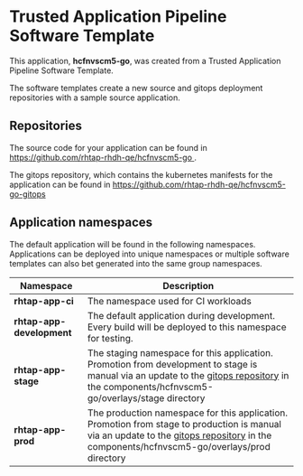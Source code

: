 # Trusted Application Pipeline Software Template

This application, **hcfnvscm5-go**, was created from a Trusted Application Pipeline Software Template.

The software templates create a new source and gitops deployment repositories with a sample source application. 

## Repositories

The source code for your application can be found in [https://github.com/rhtap-rhdh-qe/hcfnvscm5-go ](https://github.com/rhtap-rhdh-qe/hcfnvscm5-go ).
 
The gitops repository, which contains the kubernetes manifests for the application can be found in 
[https://github.com/rhtap-rhdh-qe/hcfnvscm5-go-gitops ](https://github.com/rhtap-rhdh-qe/hcfnvscm5-go-gitops ) 

## Application namespaces 

The default application will be found in the following namespaces. Applications can be deployed into unique namespaces or multiple software templates can also bet generated into the same group namespaces.  

|  Namespace   |  Description   |  
| -------- | -------- |
| **rhtap-app-ci** | The namespace used for CI workloads |
| **rhtap-app-development** | The default application during development. Every build will be deployed to this namespace for testing. |
| **rhtap-app-stage** | The staging namespace for this application. Promotion from development to stage is manual via an update to the [gitops repository](https://github.com/rhtap-rhdh-qe/hcfnvscm5-go-gitops ) in the components/hcfnvscm5-go/overlays/stage directory |
| **rhtap-app-prod** | The production namespace for this application. Promotion from stage to production is manual via an update to the [gitops repository](https://github.com/rhtap-rhdh-qe/hcfnvscm5-go-gitops ) in the components/hcfnvscm5-go/overlays/prod directory |